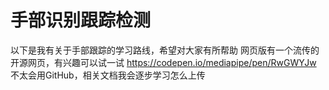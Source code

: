 # 手部识别跟踪检测
以下是我有关于手部跟踪的学习路线，希望对大家有所帮助
网页版有一个流传的开源网页，有兴趣可以试一试  https://codepen.io/mediapipe/pen/RwGWYJw
不太会用GitHub，相关文档我会逐步学习怎么上传
